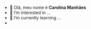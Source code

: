 - 👋 Olá, meu nome é **Carolina Manhães**
- 👀 I’m interested in ...
- 🌱 I’m currently learning ...
- 


<!---
CarolinaMCF/CarolinaMCF is a ✨ special ✨ repository because its `README.md` (this file) appears on your GitHub profile.
You can click the Preview link to take a look at your changes.
--->
